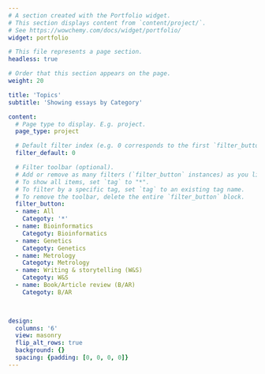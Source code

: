 ```yaml
---
# A section created with the Portfolio widget.
# This section displays content from `content/project/`.
# See https://wowchemy.com/docs/widget/portfolio/
widget: portfolio

# This file represents a page section.
headless: true

# Order that this section appears on the page.
weight: 20

title: 'Topics'
subtitle: 'Showing essays by Category'

content:
  # Page type to display. E.g. project.
  page_type: project

  # Default filter index (e.g. 0 corresponds to the first `filter_button` instance below).
  filter_default: 0

  # Filter toolbar (optional).
  # Add or remove as many filters (`filter_button` instances) as you like.
  # To show all items, set `tag` to "*".
  # To filter by a specific tag, set `tag` to an existing tag name.
  # To remove the toolbar, delete the entire `filter_button` block.
  filter_button:
  - name: All
    Categoty: '*'
  - name: Bioinformatics
    Categoty: Bioinformatics
  - name: Genetics
    Categoty: Genetics
  - name: Metrology
    Categoty: Metrology
  - name: Writing & storytelling (W&S)
    Categoty: W&S
  - name: Book/Article review (B/AR)
    Categoty: B/AR
  


design:
  columns: '6'
  view: masonry
  flip_alt_rows: true
  background: {}
  spacing: {padding: [0, 0, 0, 0]}
---
```

